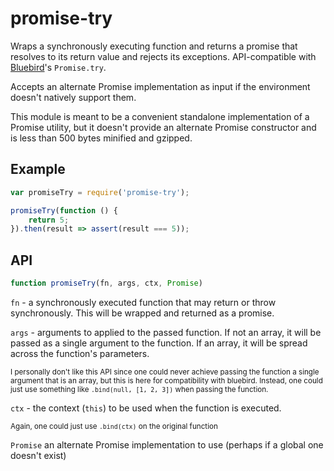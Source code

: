 # promise-try

Wraps a synchronously executing function and returns a promise that resolves to its return value and rejects its exceptions. API-compatible with [Bluebird](https://github.com/petkaantonov/bluebird)'s `Promise.try`.

Accepts an alternate Promise implementation as input if the environment doesn't natively support them.

This module is meant to be a convenient standalone implementation of a Promise utility, but it doesn't provide an alternate Promise constructor and is less than 500 bytes minified and gzipped.

## Example
```js
var promiseTry = require('promise-try');

promiseTry(function () {
	return 5;
}).then(result => assert(result === 5));
```

## API

```js
function promiseTry(fn, args, ctx, Promise)
```

`fn` - a synchronously executed function that may return or throw synchronously. This will be wrapped and returned as a promise.

`args` - arguments to applied to the passed function. If not an array, it will be passed as a single argument to the function. If an array, it will be spread across the function's parameters.

<small>I personally don't like this API since one could never achieve passing the function a single argument that is an array, but this is here for compatibility with bluebird. Instead, one could just use something like `.bind(null, [1, 2, 3])` when passing the function.</small>

`ctx` - the context (`this`) to be used when the function is executed.

<small>Again, one could just use `.bind(ctx)` on the original function</small>

`Promise` an alternate Promise implementation to use (perhaps if a global one doesn't exist)
